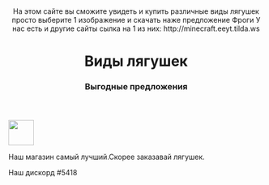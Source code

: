 <htm1>
<title> Лягушки </title>
<img src="https://photos.app.goo.gl/oFhcqGtZVfbXecqD7"width="10px" height="10px"
<body>
<header>
На этом сайте вы сможите увидеть и купить различные виды лягушек просто выберите 1 изображение и скачать наже предложение Фроги 
  У нас есть и другие сайты сылка на 1 из них: http://minecraft.eeyt.tilda.ws
<h1 style="text-align:center">Виды лягушек</h1>
<h3>Выгодные предложения</h3>  
</header>
<img src="/uploads/2020/10/frog-159002_1280_0_1603798105.png"width="50px"height="50px/">
<p>Наш магазин самый лучший.Скорее заказавай лягушек.</p>
<footer>Наш дискорд #5418</footer>
</body>
</htm1>

